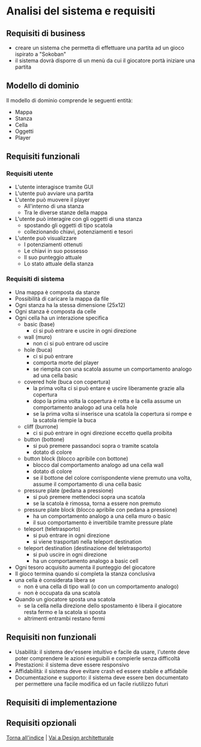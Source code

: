 # Analisi del sistema e requisiti

## Requisiti di business
- creare un sistema che permetta di effettuare una partita ad un gioco ispirato a "Sokoban"
- il sistema dovrà disporre di un menù da cui il giocatore portà iniziare una partita

## Modello di dominio
Il modello di dominio comprende le seguenti entità:
- Mappa
- Stanza
- Cella
- Oggetti
- Player


## Requisiti funzionali

### Requisiti utente

- L'utente interagisce tramite GUI
- L'utente può avviare una partita
- L'utente può muovere il player
  - All'interno di una stanza
  - Tra le diverse stanze della mappa
- L'utente può interagire con gli oggetti di una stanza
  - spostando gli oggetti di tipo scatola
  - collezionando chiavi, potenziamenti e tesori
- L'utente può visualizzare
  - I potenziamenti ottenuti
  - Le chiavi in suo possesso
  - Il suo punteggio attuale
  - Lo stato attuale della stanza

### Requisiti di sistema

- Una mappa è composta da stanze
- Possibilità di caricare la mappa da file
- Ogni stanza ha la stessa dimensione (25x12)
- Ogni stanza è composta da celle
- Ogni cella ha un interazione specifica
  - basic (base) 
    - ci si può entrare e uscire in ogni direzione
  - wall (muro) 
    - non ci si può entrare od uscire
  - hole (buca) 
    - ci si può entrare
    - comporta morte del player
    - se riempita con una scatola assume un comportamento analogo ad una cella basic 
  - covered hole (buca con copertura)
    - la prima volta ci si può entare e uscire liberamente grazie alla copertura
    - dopo la prima volta la copertura è rotta e la cella assume un comportamento analogo ad una cella hole
    - se la prima volta si inserisce una scatola la copertura si rompe e la scatola riempie la buca
  - cliff (burrone)
    - ci si può entrare in ogni direzione eccetto quella proibita
  - button (bottone)
    - si può premere passandoci sopra o tramite scatola
    - dotato di colore
  - button block (blocco apribile con bottone)
    - blocco dal comportamento analogo ad una cella wall
    - dotato di colore
    - se il bottone del colore corrispondente viene premuto una volta, assume il comportamento di una cella basic
  - pressure plate (pedana a pressione)
    - si può premere mettendoci sopra una scatola
    - se la scatola è rimossa, torna a essere non premuto
  - pressure plate block (blocco apribile con pedana a pressione)
    - ha un comportamento analogo a una cella muro o basic
    - il suo comportamento è invertibile tramite pressure plate
  - teleport (teletrasporto)
    - si può entrare in ogni direzione 
    - si viene trasportati nella teleport destination
  - teleport destination (destinazione del teletrasporto)
    - si può uscire in ogni direzione
    - ha un comportamento analogo a basic cell
- Ogni tesoro acquisito aumenta il punteggio del giocatore
- Il gioco termina quando si completa la stanza conclusiva
- una cella è considerata libera se
  - non è una cella di tipo wall (o con un comportamento analogo)
  - non è occupata da una scatola
- Quando un giocatore sposta una scatola
  - se la cella nella direzione dello spostamento è libera il giocatore resta fermo e la scatola si sposta
  - altrimenti entrambi restano fermi


## Requisiti non funzionali

- Usabilità: il sistema dev'essere intuitivo e facile da usare, l'utente deve poter comprendere le azioni eseguibili e compierle senza difficoltà
- Prestazioni: il sistema deve essere responsivo 
- Affidabilità: il sistema deve evitare crash ed essere stabile e affidabile 
- Documentazione e supporto: il sistema deve essere ben documentato per permettere una facile modifica ed un facile riutilizzo futuri

## Requisiti di implementazione



## Requisiti opzionali




[Torna all'indice](../report.md) | [Vai a Design architetturale](../04-architectural-design/report.md)